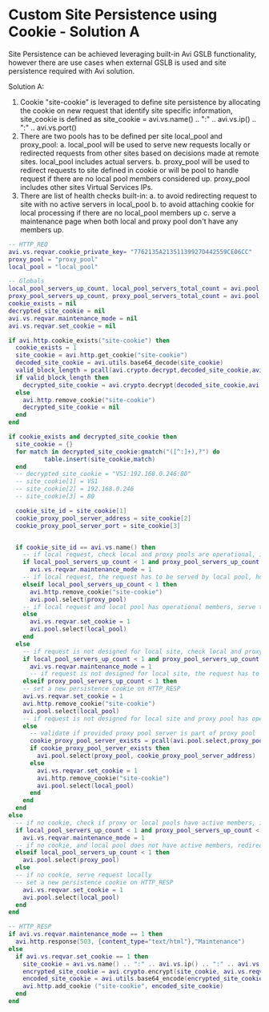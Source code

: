 # Custom Site Persistence using Cookie - Solution A

Site Persistence can be achieved leveraging built-in Avi GSLB functionality, however there are use cases when external GSLB is used and site persistence required with Avi solution.

Solution A:
1. Cookie "site-cookie" is leveraged to define site persistence by allocating the cookie on new request that identify site specific information, site_cookie is defined as site_cookie = avi.vs.name() .. ":" .. avi.vs.ip() .. ":" .. avi.vs.port()
2. There are two pools has to be defined per site local_pool and proxy_pool:
   a. local_pool will be used to serve new requests locally or redirected requests from other sites based on decisions made at remote sites. local_pool includes actual servers.
   b. proxy_pool will be used to redirect requests to site defined in cookie or will be pool to handle request if there are no local pool members considered up. proxy_pool includes other sites Virtual Services IPs.
3. There are list of health checks built-in:
   a. to avoid redirecting request to site with no active servers in local_pool
   b. to avoid attaching cookie for local processing if there are no local_pool members up
   c. serve a maintenance page when both local and proxy pool don't have any members up.

```lua
-- HTTP_REQ
avi.vs.reqvar.cookie_private_key= "7762135A21351139927D442559CE06CC"
proxy_pool = "proxy_pool"
local_pool = "local_pool"

-- Globals
local_pool_servers_up_count, local_pool_servers_total_count = avi.pool.get_servers(local_pool)
proxy_pool_servers_up_count, proxy_pool_servers_total_count = avi.pool.get_servers(proxy_pool)
cookie_exists = nil
decrypted_site_cookie = nil
avi.vs.reqvar.maintenance_mode = nil
avi.vs.reqvar.set_cookie = nil

if avi.http.cookie_exists("site-cookie") then
  cookie_exists = 1
  site_cookie = avi.http.get_cookie("site-cookie")
  decoded_site_cookie = avi.utils.base64_decode(site_cookie)
  valid_block_length = pcall(avi.crypto.decrypt,decoded_site_cookie,avi.vs.reqvar.cookie_private_key)
  if valid_block_length then
    decrypted_site_cookie = avi.crypto.decrypt(decoded_site_cookie,avi.vs.reqvar.cookie_private_key)
  else
    avi.http.remove_cookie("site-cookie")
    decrypted_site_cookie = nil
  end
end

if cookie_exists and decrypted_site_cookie then
  site_cookie = {}
  for match in decrypted_site_cookie:gmatch("([^:]+),?") do
          table.insert(site_cookie,match)
  end
  -- decrypted_site_cookie = "VS1:192.168.0.246:80"
  -- site_cookie[1] = VS1
  -- site_cookie[2] = 192.168.0.246
  -- site_cookie[3] = 80

  cookie_site_id = site_cookie[1]
  cookie_proxy_pool_server_address = site_cookie[2]
  cookie_proxy_pool_server_port = site_cookie[3]


  if cookie_site_id == avi.vs.name() then
    -- if local request, check local and proxy pools are operational, if not force maintenance
    if local_pool_servers_up_count < 1 and proxy_pool_servers_up_count < 1 then
      avi.vs.reqvar.maintenance_mode = 1
    -- if local request, the request has to be served by local pool, however if local pool does not have any active members, request has to be send to proxy pool
    elseif local_pool_servers_up_count < 1 then
      avi.http.remove_cookie("site-cookie")
      avi.pool.select(proxy_pool)
    -- if local request and local pool has operational members, serve the request
    else
      avi.vs.reqvar.set_cookie = 1
      avi.pool.select(local_pool)
    end
  else
    -- if request is not designed for local site, check local and proxy pools are operational, if not force maintenance
    if local_pool_servers_up_count < 1 and proxy_pool_servers_up_count < 1 then
      avi.vs.reqvar.maintenance_mode = 1
      -- if request is not designed for local site, the request has to be served by proxy pool, however if proxy pool does not have any active members, request has to be send to local pool
    elseif proxy_pool_servers_up_count < 1 then
    -- set a new persistence cookie on HTTP_RESP
    avi.vs.reqvar.set_cookie = 1
    avi.http.remove_cookie("site-cookie")
    avi.pool.select(local_pool)
    -- if request is not designed for local site and proxy pool has operational members, redirect the request to original server
    else
      -- validate if provided proxy pool server is part of proxy pool
      cookie_proxy_pool_server_exists = pcall(avi.pool.select,proxy_pool,cookie_proxy_pool_server_address)
      if cookie_proxy_pool_server_exists then
        avi.pool.select(proxy_pool, cookie_proxy_pool_server_address)
      else
        avi.vs.reqvar.set_cookie = 1
        avi.http.remove_cookie("site-cookie")
        avi.pool.select(local_pool)
      end
    end
  end
else
  -- if no cookie, check if proxy or local pools have active members, if not force maintenance
  if local_pool_servers_up_count < 1 and proxy_pool_servers_up_count < 1 then
    avi.vs.reqvar.maintenance_mode = 1
  -- if no cookie, and local pool does not have active members, redirect request to proxy pool
  elseif local_pool_servers_up_count < 1 then
    avi.pool.select(proxy_pool)
  else
  -- if no cookie, serve request locally
  -- set a new persistence cookie on HTTP_RESP
    avi.vs.reqvar.set_cookie = 1
    avi.pool.select(local_pool)
  end
end
```

```lua
-- HTTP_RESP
if avi.vs.reqvar.maintenance_mode == 1 then
  avi.http.response(503, {content_type="text/html"},"Maintenance")
else
  if avi.vs.reqvar.set_cookie == 1 then
    site_cookie = avi.vs.name() .. ":" .. avi.vs.ip() .. ":" .. avi.vs.port()
    encrypted_site_cookie = avi.crypto.encrypt(site_cookie, avi.vs.reqvar.cookie_private_key)
    encoded_site_cookie = avi.utils.base64_encode(encrypted_site_cookie)
    avi.http.add_cookie ("site-cookie", encoded_site_cookie)
  end
end
```
